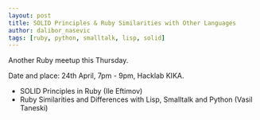 ```yaml
---
layout: post
title: SOLID Principles & Ruby Similarities with Other Languages
author: dalibor_nasevic
tags: [ruby, python, smalltalk, lisp, solid]
---
```


Another Ruby meetup this Thursday.

Date and place: 24th April, 7pm - 9pm, Hacklab KIKA.

- SOLID Principles in Ruby (Ile Eftimov)
- Ruby Similarities and Differences with Lisp, Smalltalk and Python (Vasil Taneski)
